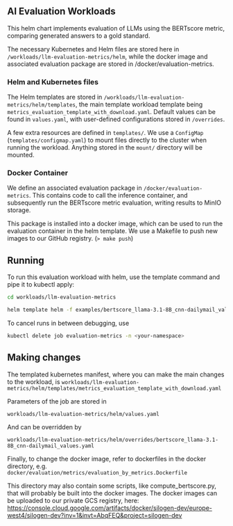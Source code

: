 ## AI Evaluation Workloads

This helm chart implements evaluation of LLMs using the BERTscore metric, comparing generated answers to a gold standard.

The necessary Kubernetes and Helm files are stored here in `/workloads/llm-evaluation-metrics/helm`, while the docker image and associated evaluation package are stored in /docker/evaluation-metrics.

### Helm and Kubernetes files

The Helm templates are stored in `/workloads/llm-evaluation-metrics/helm/templates`, the main template workload template being `metrics_evaluation_template_with_download.yaml`. Default values can be found in `values.yaml`, with user-defined configurations stored in `/overrides`.

A few extra resources are defined in `templates/`.
We use a `ConfigMap` (`templates/configmap.yaml`) to mount files directly to the cluster when running the workload. Anything stored in the `mount/` directory will be mounted.

### Docker Container

We define an associated evaluation package in `/docker/evaluation-metrics`. This contains code to call the inference container, and subsequently run the BERTscore metric evaluation, writing results to MinIO storage.

This package is installed into a docker image, which can be used to run the evaluation container in the helm template. We use a Makefile to push new images to our GitHub registry. (`> make push`)

## Running

To run this evaluation workload with helm, use the template command and pipe it to kubectl apply:

```bash
cd workloads/llm-evaluation-metrics
```

```bash
helm template helm -f examples/bertscore_llama-3.1-8B_cnn-dailymail_values.yaml | kubectl apply -f - -n <your-namespace>
```

To cancel runs in between debugging, use

```bash
kubectl delete job evaluation-metrics -n <your-namespace>
```

## Making changes
The templated kubernetes manifest, where you can make the main changes to the workload, is `workloads/llm-evaluation-metrics/helm/templates/metrics_evaluation_template_with_download.yaml`

Parameters of the job are stored in

```workloads/llm-evaluation-metrics/helm/values.yaml```

And can be overridden by

```workloads/llm-evaluation-metrics/helm/overrides/bertscore_llama-3.1-8B_cnn-dailymail_values.yaml```

Finally, to change the docker image, refer to dockerfiles in the docker directory, e.g.
`docker/evaluation/metrics/evaluation_by_metrics.Dockerfile`

This directory may also contain some scripts, like compute_bertscore.py, that will probably be built into the docker images.
The docker images can be uploaded to our private GCS registry, here: https://console.cloud.google.com/artifacts/docker/silogen-dev/europe-west4/silogen-dev?inv=1&invt=AbqFEQ&project=silogen-dev

